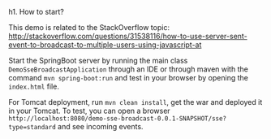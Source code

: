 h1. How to start?

This demo is related to the StackOverflow topic: http://stackoverflow.com/questions/31538116/how-to-use-server-sent-event-to-broadcast-to-multiple-users-using-javascript-at
  
Start the SpringBoot server by running the main class `DemoSseBroadcastApplication` through an IDE or through maven
 with the command `mvn spring-boot:run` and test in your browser by opening the `index.html` file.

For Tomcat deployment, run `mvn clean install`, get the war and deployed it in your Tomcat.
To test, you can open a browser `http://localhost:8080/demo-sse-broadcast-0.0.1-SNAPSHOT/sse?type=standard` and see incoming events.